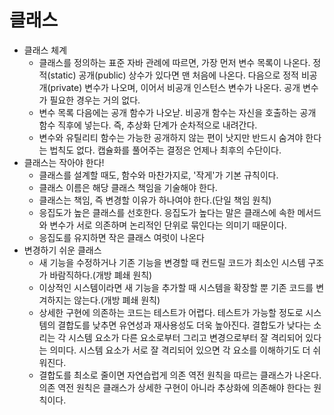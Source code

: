 # 클래스
* 클래스 체계
  * 클래스를 정의하는 표준 자바 관례에 따르면, 가장 먼저 변수 목록이 나온다. 정적(static) 공개(public) 상수가 있다면 맨 처음에 나온다. 다음으로 정적 비공개(private) 변수가 나오며, 이어서 비공개 인스턴스 변수가 나온다. 공개 변수가 필요한 경우는 거의 없다.
  * 변수 목록 다음에는 공개 함수가 나오낟. 비공개 함수는 자신을 호출하는 공개 함수 직후에 넣는다. 즉, 추상화 단계가 순차적으로 내려간다. 
  * 변수와 유틸리티 함수는 가능한 공개하지 않는 편이 낫지만 반드시 숨겨야 한다는 법칙도 없다. 캡슐화를 풀어주는 결정은 언제나 최후의 수단이다.
* 클래스는 작아야 한다!
  * 클래스를 설계할 때도, 함수와 마찬가지로, '작게'가 기본 규칙이다.
  * 클래스 이름은 해당 클래스 책임을 기술해야 한다.
  * 클래스는 책임, 즉 변경할 이유가 하나여야 한다.(단일 책임 원칙)
  * 응집도가 높은 클래스를 선호한다. 응집도가 높다는 말은 클래스에 속한 메서드와 변수가 서로 의존하며 논리적인 단위로 묶인다는 의미기 때문이다.
  * 응집도를 유지하면 작은 클래스 여럿이 나온다
* 변경하기 쉬운 클래스
  * 새 기능을 수정하거나 기존 기능을 변경할 때 컨드릴 코드가 최소인 시스템 구조가 바람직하다.(개방 폐쇄 원칙)
  * 이상적인 시스템이라면 새 기능을 추가할 때 시스템을 확장할 뿐 기존 코드를 변겨하지는 않는다.(개방 폐쇄 원칙)
  * 상세한 구현에 의존하는 코드는 테스트가 어렵다. 테스트가 가능할 정도로 시스템의 결합도를 낮추면 유연성과 재사용성도 더욱 높아진다. 결합도가 낮다는 소리는 각 시스템 요소가 다른 요소로부터 그리고 변경으로부터 잘 격리되어 있다는 의미다. 시스템 요소가 서로 잘 격리되어 있으면 각 요소를 이해하기도 더 쉬워진다.
  * 결합도를 최소로 줄이면 자연습럽게 의존 역전 원칙을 따르는 클래스가 나온다. 의존 역전 원칙은 클래스가 상세한 구현이 아니라 추상화에 의존해야 한다는 원칙이다.
  
